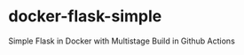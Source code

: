 # docker-flask-simple 

Simple Flask in Docker with Multistage Build in Github Actions

```

```

```

```
